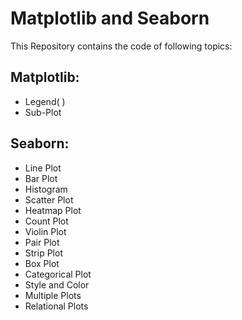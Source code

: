 
# Matplotlib and Seaborn

This Repository contains the code of following topics:








## Matplotlib:
 - Legend( )
 - Sub-Plot

## Seaborn:
- Line Plot
- Bar Plot
- Histogram
- Scatter Plot 
- Heatmap Plot 
- Count Plot 
- Violin Plot 
- Pair Plot 
- Strip Plot 
- Box Plot 
- Categorical Plot 
- Style and Color 
- Multiple Plots
- Relational Plots



